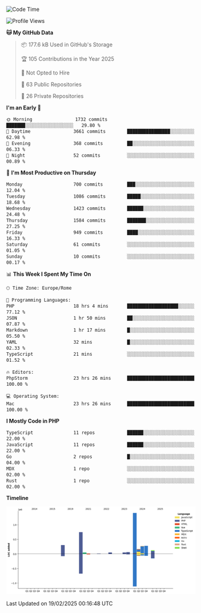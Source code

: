 <!--START_SECTION:waka-->
![Code Time](http://img.shields.io/badge/Code%20Time-5%2C659%20hrs%2014%20mins-blue)

![Profile Views](http://img.shields.io/badge/Profile%20Views-7-blue)

**🐱 My GitHub Data** 

> 📦 177.6 kB Used in GitHub's Storage 
 > 
> 🏆 105 Contributions in the Year 2025
 > 
> 🚫 Not Opted to Hire
 > 
> 📜 63 Public Repositories 
 > 
> 🔑 26 Private Repositories 
 > 
**I'm an Early 🐤** 

```text
🌞 Morning                1732 commits        ███████░░░░░░░░░░░░░░░░░░   29.80 % 
🌆 Daytime                3661 commits        ████████████████░░░░░░░░░   62.98 % 
🌃 Evening                368 commits         ██░░░░░░░░░░░░░░░░░░░░░░░   06.33 % 
🌙 Night                  52 commits          ░░░░░░░░░░░░░░░░░░░░░░░░░   00.89 % 
```
📅 **I'm Most Productive on Thursday** 

```text
Monday                   700 commits         ███░░░░░░░░░░░░░░░░░░░░░░   12.04 % 
Tuesday                  1086 commits        █████░░░░░░░░░░░░░░░░░░░░   18.68 % 
Wednesday                1423 commits        ██████░░░░░░░░░░░░░░░░░░░   24.48 % 
Thursday                 1584 commits        ███████░░░░░░░░░░░░░░░░░░   27.25 % 
Friday                   949 commits         ████░░░░░░░░░░░░░░░░░░░░░   16.33 % 
Saturday                 61 commits          ░░░░░░░░░░░░░░░░░░░░░░░░░   01.05 % 
Sunday                   10 commits          ░░░░░░░░░░░░░░░░░░░░░░░░░   00.17 % 
```


📊 **This Week I Spent My Time On** 

```text
🕑︎ Time Zone: Europe/Rome

💬 Programming Languages: 
PHP                      18 hrs 4 mins       ███████████████████░░░░░░   77.12 % 
JSON                     1 hr 50 mins        ██░░░░░░░░░░░░░░░░░░░░░░░   07.87 % 
Markdown                 1 hr 17 mins        █░░░░░░░░░░░░░░░░░░░░░░░░   05.50 % 
YAML                     32 mins             █░░░░░░░░░░░░░░░░░░░░░░░░   02.33 % 
TypeScript               21 mins             ░░░░░░░░░░░░░░░░░░░░░░░░░   01.52 % 

🔥 Editors: 
PhpStorm                 23 hrs 26 mins      █████████████████████████   100.00 % 

💻 Operating System: 
Mac                      23 hrs 26 mins      █████████████████████████   100.00 % 
```

**I Mostly Code in PHP** 

```text
TypeScript               11 repos            ██████░░░░░░░░░░░░░░░░░░░   22.00 % 
JavaScript               11 repos            ██████░░░░░░░░░░░░░░░░░░░   22.00 % 
Go                       2 repos             █░░░░░░░░░░░░░░░░░░░░░░░░   04.00 % 
MDX                      1 repo              ░░░░░░░░░░░░░░░░░░░░░░░░░   02.00 % 
Rust                     1 repo              ░░░░░░░░░░░░░░░░░░░░░░░░░   02.00 % 
```



**Timeline**

![Lines of Code chart](https://raw.githubusercontent.com/frnwtr/frnwtr/main/assets/bar_graph.png)


 Last Updated on 19/02/2025 00:16:48 UTC
<!--END_SECTION:waka-->